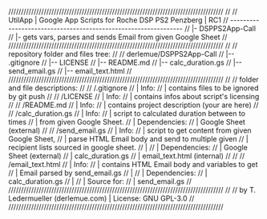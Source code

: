 /////////////////////////////////////////////////////////////////////////////////////
//
//	UtilApp | Google App Scripts for Roche DSP PS2 Penzberg | RC1
//	---------------------------------------------------------------
//	|- DSPPS2App-Call 
//	|- gets vars, parses and sends Email from given Google Sheet
//
/////////////////////////////////////////////////////////////////////////////////////
//
//	repository folder and files tree:
//
//	derlemue/DSPPS2App-Call
//	|-- .gitignore
//	|-- LICENSE
//	|-- README.md
//	|-- calc_duration.gs
//	|-- send_email.gs
//	|-- email_text.html
//
/////////////////////////////////////////////////////////////////////////////////////
//
//	folder and file descriptions:
//
//	/.gitignore
//	| Info:
//	| contains files to be ignored by git push
//
//	/LICENSE
//	| Info:
//	| contains infos about script's licensing
//
//	/README.md
//	| Info:
//	| contains project description (your are here)
//
//	/calc_duration.gs
//	| Info:
//	| script to calculated duration between to times
//	| from given Google Sheet.
//	| Dependencies:
//	|	Google Sheet (external)
//
//	/send_email.gs
//	| Info:
//	| script to get content from given Google Sheet,
//	| parse HTML Email body and send to multiple given
//	| recipient lists sourced in google sheet.
//	|
//	| Dependencies:
//	| Google Sheet (external)
//	| calc_duration.gs
//	| email_text.html (internal)
//
//
//	/email_text.html
//	| Info:
//	| contains HTML Email body and variables to get
//	| Email parsed by send_email.gs
//	|
//	| Dependencies:
//	| calc_duration.gs
//	|
//	| Source for:
//	| send_email.gs
//
/////////////////////////////////////////////////////////////////////////////////////
//
//	by T. Ledermueller (derlemue.com) | License: GNU GPL-3.0
//
/////////////////////////////////////////////////////////////////////////////////////
